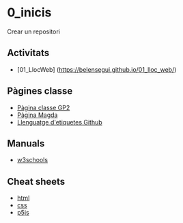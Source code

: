 # 0_inicis
Crear un repositori

## Activitats
* [01_LlocWeb] (https://belensegui.github.io/01_lloc_web/)

## Pàgines classe
* [Pàgina classe GP2](https://arquesm.github.io/2GP/)
* [Pàgina Magda](https://github.com/arquesm/2GP)
* [Llenguatge d'etiquetes Github](https://github.com/adam-p/markdown-here/wiki/Markdown-Cheatsheet#images)

## Manuals
* [w3schools](https://www.w3schools.com)

## Cheat sheets
* [html](https://websitesetup.org/HTML5-cheat-sheet.pdf)
* [css](https://websiteeup.org/wp-content/uploads/2016/10wsu)
* [p5js](https://github.com/bmoren/p5js-cheat-sheet)
